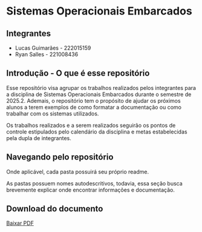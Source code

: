 # Sistemas Operacionais Embarcados

## Integrantes

- Lucas Guimarães - 222015159
- Ryan Salles - 221008436

## Introdução - O que é esse repositório

Esse repositório visa agrupar os trabalhos realizados pelos integrantes para 
a disciplina de Sistemas Operacionais Embarcados durante o semestre de 2025.2.
Ademais, o repositório tem o propósito de ajudar os próximos alunos a terem 
exemplos de como formatar a documentação ou como trabalhar com os sistemas
utilizados.

Os trabalhos realizados e a serem realizados seguirão os pontos de controle 
estipulados pelo calendário da disciplina e metas estabelecidas pela dupla de
integrantes.

## Navegando pelo repositório

Onde aplicável, cada pasta possuirá seu próprio readme.

As pastas possuem nomes autodescritivos, todavia, essa seção busca 
brevemente explicar onde encontrar informações e documentação.

## Download do documento

[Baixar PDF](https://github.com/lcsgborges/Trabalho-SOE-2025.2/tree/main/docs/relatorio.pdf)

<!--EXPANDIR CONFORME TRABALHOS REALIZADOS-->
